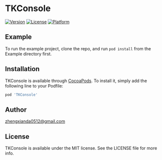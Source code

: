 # TKConsole

[![Version](https://img.shields.io/cocoapods/v/TKConsole.svg?style=flat)](https://cocoapods.org/pods/TKConsole)
[![License](https://img.shields.io/cocoapods/l/TKConsole.svg?style=flat)](https://cocoapods.org/pods/TKConsole)
[![Platform](https://img.shields.io/cocoapods/p/TKConsole.svg?style=flat)](https://cocoapods.org/pods/TKConsole)

## Example

To run the example project, clone the repo, and run `pod install` from the Example directory first.

## Installation

TKConsole is available through [CocoaPods](https://cocoapods.org). To install
it, simply add the following line to your Podfile:

```ruby
pod 'TKConsole'
```

## Author

zhengxianda0512@gmail.com

## License

TKConsole is available under the MIT license. See the LICENSE file for more info.
